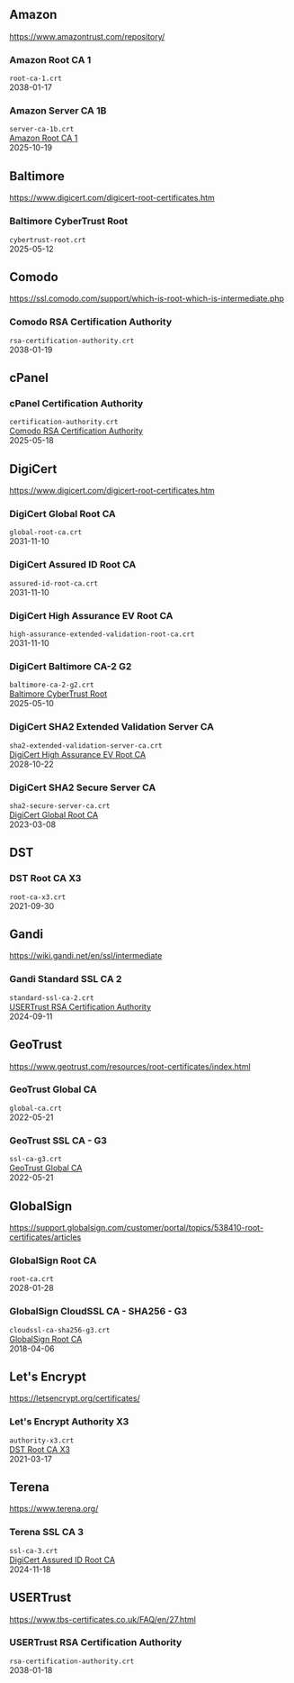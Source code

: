 ## Amazon
https://www.amazontrust.com/repository/

### Amazon Root CA 1
`root-ca-1.crt`  
2038-01-17

### Amazon Server CA 1B
`server-ca-1b.crt`  
[Amazon Root CA 1](#amazon-root-ca-1)  
2025-10-19


## Baltimore
https://www.digicert.com/digicert-root-certificates.htm

### Baltimore CyberTrust Root
`cybertrust-root.crt`  
2025-05-12


## Comodo
https://ssl.comodo.com/support/which-is-root-which-is-intermediate.php

### Comodo RSA Certification Authority
`rsa-certification-authority.crt`  
2038-01-19

## cPanel

### cPanel Certification Authority
`certification-authority.crt`  
[Comodo RSA Certification Authority](#comodo-rsa-certification-authority)  
2025-05-18


## DigiCert
https://www.digicert.com/digicert-root-certificates.htm

### DigiCert Global Root CA
`global-root-ca.crt`  
2031-11-10

### DigiCert Assured ID Root CA
`assured-id-root-ca.crt`  
2031-11-10

### DigiCert High Assurance EV Root CA
`high-assurance-extended-validation-root-ca.crt`  
2031-11-10

### DigiCert Baltimore CA-2 G2
`baltimore-ca-2-g2.crt`  
[Baltimore CyberTrust Root](#baltimore-cybertrust-root)  
2025-05-10

### DigiCert SHA2 Extended Validation Server CA
`sha2-extended-validation-server-ca.crt`  
[DigiCert High Assurance EV Root CA](#digicert-high-assurance-ev-root-ca)  
2028-10-22

### DigiCert SHA2 Secure Server CA
`sha2-secure-server-ca.crt`  
[DigiCert Global Root CA](#digicert-global-root-ca)  
2023-03-08


## DST

### DST Root CA X3
`root-ca-x3.crt`  
2021-09-30


## Gandi
https://wiki.gandi.net/en/ssl/intermediate

### Gandi Standard SSL CA 2
`standard-ssl-ca-2.crt`  
[USERTrust RSA Certification Authority](#usertrust-rsa-certification-authority)  
2024-09-11


## GeoTrust
https://www.geotrust.com/resources/root-certificates/index.html

### GeoTrust Global CA
`global-ca.crt`  
2022-05-21

### GeoTrust SSL CA - G3
`ssl-ca-g3.crt`  
[GeoTrust Global CA](#geotrust-global-ca)  
2022-05-21


## GlobalSign
https://support.globalsign.com/customer/portal/topics/538410-root-certificates/articles

### GlobalSign Root CA
`root-ca.crt`  
2028-01-28

### GlobalSign CloudSSL CA - SHA256 - G3
`cloudssl-ca-sha256-g3.crt`  
[GlobalSign Root CA](#globalsign-root-ca)  
2018-04-06


## Let's Encrypt
https://letsencrypt.org/certificates/

### Let's Encrypt Authority X3
`authority-x3.crt`  
[DST Root CA X3](#dst-root-ca-x3)  
2021-03-17


## Terena
https://www.terena.org/

### Terena SSL CA 3
`ssl-ca-3.crt`  
[DigiCert Assured ID Root CA](#digicert-assured-id-root-ca)  
2024-11-18


## USERTrust
https://www.tbs-certificates.co.uk/FAQ/en/27.html

### USERTrust RSA Certification Authority
`rsa-certification-authority.crt`  
2038-01-18

